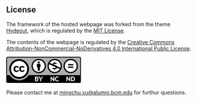 
## License

The framework of the hosted webpage was forked from the theme [Hydeout](https://github.com/fongandrew/hydeout), which is regulated by the [MIT License](https://opensource.org/licenses/MIT). 

The contents of the webpage is regulated by the [Creative Commons Attribution-NonCommercial-NoDerivatives 4.0 International Public License](https://creativecommons.org/licenses/by-nc-nd/4.0/).

<img src="cc_license.png" width="200">

Please contact me at [mingchu.xu@alumni.bcm.edu](mingchu.xu@alumni.bcm.edu) for furthur questions.
